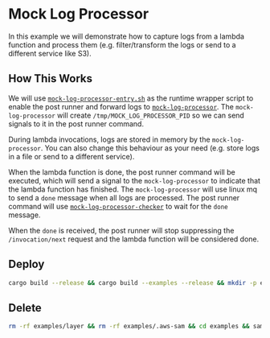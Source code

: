 # Mock Log Processor

In this example we will demonstrate how to capture logs from a lambda function and process them (e.g. filter/transform the logs or send to a different service like S3).

## How This Works

We will use [`mock-log-processor-entry.sh`](./mock-log-processor-entry.sh) as the runtime wrapper script to enable the post runner and forward logs to [`mock-log-processor`](./mock-log-processor.rs). The `mock-log-processor` will create `/tmp/MOCK_LOG_PROCESSOR_PID` so we can send signals to it in the post runner command.

During lambda invocations, logs are stored in memory by the `mock-log-processor`. You can also change this behaviour as your need (e.g. store logs in a file or send to a different service).

When the lambda function is done, the post runner command will be executed, which will send a signal to the `mock-log-processor` to indicate that the lambda function has finished. The `mock-log-processor` will use linux mq to send a `done` message when all logs are processed. The post runner command will use [`mock-log-processor-checker`](./mock-log-processor-checker.rs) to wait for the `done` message.

When the `done` is received, the post runner will stop suppressing the `/invocation/next` request and the lambda function will be considered done.

## Deploy

```bash
cargo build --release && cargo build --examples --release && mkdir -p examples/layer && cp target/release/aws-lambda-post-runner examples/layer && cp target/release/examples/mock-log-processor examples/layer && cp target/release/examples/mock-log-processor-checker examples/layer && chmod +x examples/mock-log-processor-entry.sh && cp examples/mock-log-processor-entry.sh examples/layer && cd examples && sam build -t mock-log-processor.yaml && sam deploy --stack-name MockLogProcessor --resolve-s3 --capabilities CAPABILITY_IAM  && cd ..
```

## Delete

```bash
rm -rf examples/layer && rm -rf examples/.aws-sam && cd examples && sam delete --stack-name MockLogProcessor --no-prompts && cd ..
```

